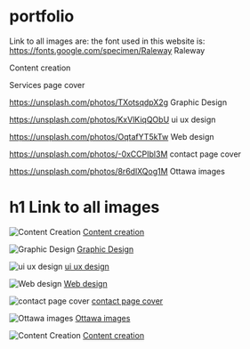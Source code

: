 # portfolio

Link to all images are:
the font used in this website is:
https://fonts.google.com/specimen/Raleway
Raleway 


Content creation 


Services page cover

https://unsplash.com/photos/TXotsqdpX2g
Graphic Design

https://unsplash.com/photos/KxVlKiqQObU
ui ux design 

https://unsplash.com/photos/OqtafYT5kTw
Web design

https://unsplash.com/photos/-0xCCPIbl3M
contact page cover

https://unsplash.com/photos/8r6dlXQog1M
Ottawa images

# h1 Link to all images

![Content Creation](content-creation.jpg)
[Content creation](https://unsplash.com/photos/mji92-ALY3g)

![Graphic Design](graphic-design.jpg)
[Graphic Design](https://unsplash.com/photos/FtQE89f3EXA)

![ui ux design ](ui-ux.jpg)
[ui ux design ](https://unsplash.com/photos/KxVlKiqQObU)

![Web design](content-creation.jpg)
[Web design](https://unsplash.com/photos/OqtafYT5kTww)

![contact page cover](contact.jpg)
[contact page cover](https://unsplash.com/photos/-0xCCPIbl3M)

![Ottawa images](ottawa.jpg)
[Ottawa images](https://unsplash.com/photos/8r6dlXQog1M)

![Content Creation](content-creation.jpg)
[Content creation](https://unsplash.com/photos/mji92-ALY3g)
